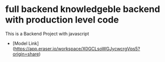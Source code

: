 # full backend knowledgeble backend with production level code

This is a Backend Project with javascript

- [Model Link] (https://app.eraser.io/workspace/X0GCLsoWGJycwcrgVps5?origin=share)



